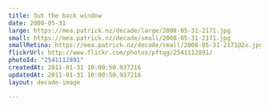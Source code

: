 ```yaml
---
title: Out the back window
date: 2008-05-31
large: https://mea.patrick.nz/decade/large/2008-05-31-2171.jpg
small: https://mea.patrick.nz/decade/small/2008-05-31-2171.jpg
smallRetina: https://mea.patrick.nz/decade/small/2008-05-31-2171@2x.jpg
flickrUrl: http://www.flickr.com/photos/pftqg/2541112891/
photoId: "2541112891"
createdAt: 2011-01-31 10:00:50.937216
updatedAt: 2011-01-31 10:00:50.937216
layout: decade-image

---
```


